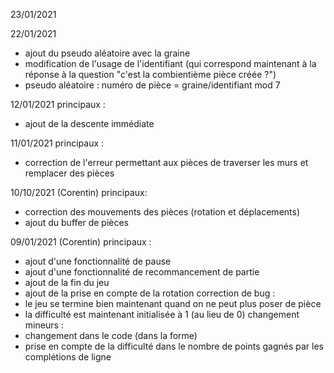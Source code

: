 23/01/2021


22/01/2021
- ajout du pseudo aléatoire avec la graine
- modification de l'usage de l'identifiant (qui correspond maintenant à la réponse à 
la question "c'est la combientième pièce créée ?")
- pseudo aléatoire : numéro de pièce = graine/identifiant mod 7

12/01/2021
principaux :
- ajout de la descente immédiate

11/01/2021
principaux :
- correction de l'erreur permettant aux pièces de traverser les murs et remplacer des pièces

10/10/2021 (Corentin)
principaux:
- correction des mouvements des pièces (rotation et déplacements)
- ajout du buffer de pièces

09/01/2021 (Corentin)
principaux :
- ajout d'une fonctionnalité de pause
- ajout d'une fonctionnalité de recommancement de partie
- ajout de la fin du jeu
- ajout de la prise en compte de la rotation
correction de bug :
- le jeu se termine bien maintenant quand on ne peut plus poser de pièce
- la difficulté est maintenant initialisée à 1 (au lieu de 0)
changement mineurs :
- changement dans le code (dans la forme)
- prise en compte de la difficulté dans le nombre de points gagnés par les complétions de ligne